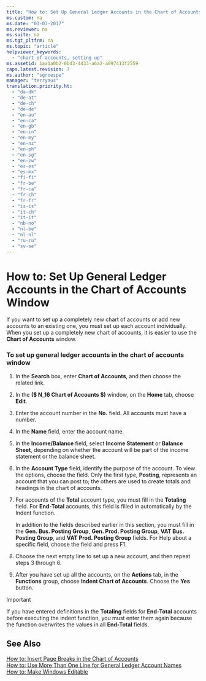 ```yaml
---
title: "How to: Set Up General Ledger Accounts in the Chart of Accounts Window"
ms.custom: na
ms.date: "03-03-2017"
ms.reviewer: na
ms.suite: na
ms.tgt_pltfrm: na
ms.topic: "article"
helpviewer_keywords: 
  - "chart of accounts, setting up"
ms.assetid: 1aa1a0b2-0bd3-4433-a6a2-a097413f2559
caps.latest.revision: 7
ms.author: "sgroespe"
manager: "terryaus"
translation.priority.ht: 
  - "da-dk"
  - "de-at"
  - "de-ch"
  - "de-de"
  - "en-au"
  - "en-ca"
  - "en-gb"
  - "en-in"
  - "en-my"
  - "en-nz"
  - "en-ph"
  - "en-sg"
  - "en-zw"
  - "es-es"
  - "es-mx"
  - "fi-fi"
  - "fr-be"
  - "fr-ca"
  - "fr-ch"
  - "fr-fr"
  - "is-is"
  - "it-ch"
  - "it-it"
  - "nb-no"
  - "nl-be"
  - "nl-nl"
  - "ru-ru"
  - "sv-se"
---
```

# How to: Set Up General Ledger Accounts in the Chart of Accounts Window
If you want to set up a completely new chart of accounts or add new accounts to an existing one, you must set up each account individually. When you set up a completely new chart of accounts, it is easier to use the **Chart of Accounts** window.  
  
### To set up general ledger accounts in the chart of accounts window  
  
1.  In the **Search** box, enter **Chart of Accounts**, and then choose the related link.  
  
2.  In the **\($ N\_16 Chart of Accounts $\)** window, on the **Home** tab, choose **Edit**.  
  
3.  Enter the account number in the **No.** field. All accounts must have a number.  
  
4.  In the **Name** field, enter the account name.  
  
5.  In the **Income\/Balance** field, select **Income Statement** or **Balance Sheet**, depending on whether the account will be part of the income statement or the balance sheet.  
  
6.  In the **Account Type** field, identify the purpose of the account. To view the options, choose the field. Only the first type, **Posting**, represents an account that you can post to; the others are used to create totals and headings in the chart of accounts.  
  
7.  For accounts of the **Total** account type, you must fill in the **Totaling** field. For **End\-Total** accounts, this field is filled in automatically by the Indent function.  
  
     In addition to the fields described earlier in this section, you must fill in the **Gen. Bus. Posting Group**, **Gen. Prod. Posting Group**, **VAT Bus. Posting Group**, and **VAT Prod. Posting Group** fields. For Help about a specific field, choose the field and press F1.  
  
8.  Choose the next empty line to set up a new account, and then repeat steps 3 through 6.  
  
9. After you have set up all the accounts, on the **Actions** tab, in the **Functions** group, choose **Indent Chart of Accounts**. Choose the **Yes** button.  
  
> [!IMPORTANT]  
>  If you have entered definitions in the **Totaling** fields for **End\-Total** accounts before executing the indent function, you must enter them again because the function overwrites the values in all **End\-Total** fields.  
  
## See Also  
 [How to: Insert Page Breaks in the Chart of Accounts](../Finance/how-to-insert-page-breaks-in-the-chart-of-accounts.md)   
 [How to: Use More Than One Line for General Ledger Account Names](../Finance/how-to-use-more-than-one-line-for-general-ledger-account-names.md)   
 [How to: Make Windows Editable](../WorkingWithDynamics/how-to-make-windows-editable.md)